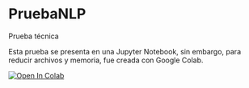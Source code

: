 # PruebaNLP
Prueba técnica

Esta prueba se presenta en una Jupyter Notebook, sin embargo, para reducir archivos y memoria, fue creada con Google Colab.

[![Open In Colab](https://colab.research.google.com/assets/colab-badge.svg)](https://colab.research.google.com/drive/11J6yGtNVAMPXpEEi1IBJCYB5RcxjUvql?usp=sharing)
